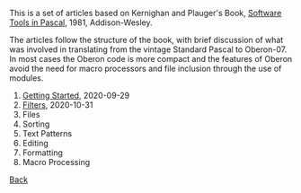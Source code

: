 
<article>

This is a set of articles based on Kernighan and Plauger's Book,
[Software Tools in Pascal](https://openlibrary.org/books/OL4258115M/Software_tools_in_Pascal), 1981, Addison-Wesley.

The articles follow the structure of the book, with brief discussion
of what was involved in translating from the vintage Standard Pascal 
to Oberon-07. In most cases the Oberon code is more compact and the
features of Oberon avoid the need for macro processors and file
inclusion through the use of modules.

1. [Getting Started](/blog/2020/09/29/Software-Tools-1.html), 2020-09-29
2. [Filters](http://localhost:8000/blog/2020/10/31/Filters.html), 2020-10-31
3. Files
4. Sorting
5. Text Patterns
6. Editing
7. Formatting
8. Macro Processing

[Back](./)

</article>

